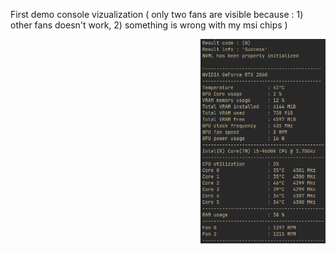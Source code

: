 First demo console vizualization ( only two fans are visible because :
     1) other fans doesn't work,
     2) something is wrong with my msi chips ) 

<p align="right">
  <img src="Screenshots/Console_Demo_Screenshot.png" alt="FIRST DEMO SS" width="200">
</p>

